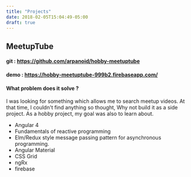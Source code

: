 ```yaml
---
title: "Projects"
date: 2018-02-05T15:04:49-05:00
draft: true
---
```


## MeetupTube
#### git  : https://github.com/arpanoid/hobby-meetuptube
#### demo : https://hobby-meetuptube-999b2.firebaseapp.com/
#### What problem does it solve ? 
I was looking for something which allows me to search meetup videos. At that time, I couldn't find anything so thought, Why not build it as a side project. As a hobby project, my goal was also to learn about.

* Angular 4
* Fundamentals of reactive programming
* Elm/Redux style message passing pattern for asynchronous programming. 
* Angular Material
* CSS Grid
* ngRx
* firebase

